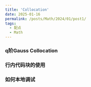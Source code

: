 ```yaml
---
title: 'Collocation'
date: 2025-01-16
permalink: /posts/Math/2024/01/post1/
tags:
  - 配点
  - Math
---
```


### q阶Gauss Collocation

### 行内代码块的使用

### 如何本地调试
